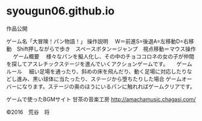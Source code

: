 # syougun06.github.io
作品公開<br>

ゲーム名「大冒険！パン物語！」
操作説明
　W＝前進S=後退A=左移動D=右移動　Shift押しながらで歩き　スペースボタン＝ジャンプ　視点移動＝マウス操作
　
ゲーム概要
　様々なパンを擬人化し、その中のチョココロネの女の子が仲間を探してアスレチックステージを進んでいくアクションゲームです。
　
ゲームルール
　細い足場を通ったり、斜めの床を飛んだり、動く足場に対応したりなどし進み、黒い球体に当たったり、ステージから堕ちたりした場合
ゲームオーバーになります。ステージの奥のほうにいるパンに触れればゲームクリアです。

ゲームで使ったBGMサイト
甘茶の音楽工房
http://amachamusic.chagasi.com/

©2016　荒谷　将

